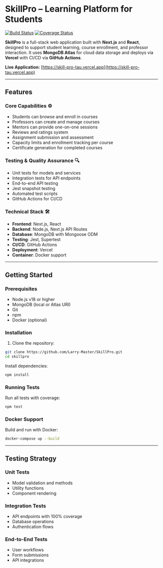 # SkillPro – Learning Platform for Students

[![Build Status](https://github.com/larry-master/skillpro/actions/workflows/test.yml/badge.svg)](https://github.com/larry-master/skillpro/actions/workflows/test.yml)
[![Coverage Status](https://coveralls.io/repos/github/Larry-Master/SkillPro/badge.svg?branch=main)](https://coveralls.io/github/Larry-Master/SkillPro?branch=main)

**SkillPro** is a full-stack web application built with **Next.js** and **React**, designed to support student learning, course enrollment, and professor interaction. It uses **MongoDB Atlas** for cloud data storage and deploys via **Vercel** with CI/CD via **GitHub Actions**.

**Live Application:** [https://skill-pro-tau.vercel.app](https://skill-pro-tau.vercel.app)

---

## Features

### Core Capabilities ⚙️
- Students can browse and enroll in courses
- Professors can create and manage courses
- Mentors can provide one-on-one sessions
- Reviews and ratings system
- Assignment submission and assessment
- Capacity limits and enrollment tracking per course
- Certificate generation for completed courses

### Testing & Quality Assurance 🔍
- Unit tests for models and services
- Integration tests for API endpoints
- End-to-end API testing
- Jest snapshot testing
- Automated test scripts
- GitHub Actions for CI/CD

### Technical Stack 🛠️
- **Frontend**: Next.js, React
- **Backend**: Node.js, Next.js API Routes
- **Database**: MongoDB with Mongoose ODM
- **Testing**: Jest, Supertest
- **CI/CD**: GitHub Actions
- **Deployment**: Vercel
- **Container**: Docker support

---

## Getting Started

### Prerequisites
- Node.js v18 or higher
- MongoDB (local or Atlas URI)
- Git
- npm
- Docker (optional)

### Installation

1. Clone the repository:
```bash
git clone https://github.com/Larry-Master/SkillPro.git
cd skillpro
```

Install dependencies:
```bash
npm install
```

### Running Tests

Run all tests with coverage:
```bash
npm test
```

### Docker Support

Build and run with Docker:
```bash
docker-compose up --build
```

---
## Testing Strategy

### Unit Tests
- Model validation and methods
- Utility functions
- Component rendering

### Integration Tests
- API endpoints with 100% coverage
- Database operations
- Authentication flows

### End-to-End Tests
- User workflows
- Form submissions
- API integrations



